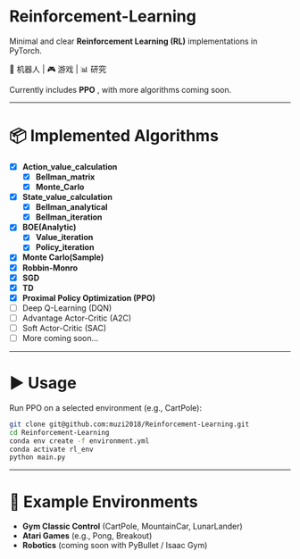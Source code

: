 # Reinforcement-Learning

Minimal and clear **Reinforcement Learning (RL)** implementations in PyTorch.

🤖 机器人 | 🎮 游戏 | 📊 研究

Currently includes  **PPO** , with more algorithms coming soon.

---

# 📦 Implemented Algorithms

* [X] **Action_value_calculation**
  * [X] **Bellman_matrix**
  * [X] **Monte_Carlo**
* [X] **State_value_calculation**
  * [X] **Bellman_analytical**
  * [X] **Bellman_iteration**
* [X] **BOE(Analytic)**
  * [X] **Value_iteration**
  * [X] **Policy_iteration**
* [X] **Monte Carlo(Sample)**
* [X] **Robbin-Monro**
* [X] **SGD**
* [X] **TD**
* [X] **Proximal Policy Optimization (PPO)**
* [ ] Deep Q-Learning (DQN)
* [ ] Advantage Actor-Critic (A2C)
* [ ] Soft Actor-Critic (SAC)
* [ ] More coming soon...

---

# ▶️ Usage

Run PPO on a selected environment (e.g., CartPole):

```bash
git clone git@github.com:muzi2018/Reinforcement-Learning.git
cd Reinforcement-Learning
conda env create -f environment.yml
conda activate rl_env
python main.py
```

---

# 🧪 Example Environments

* **Gym Classic Control** (CartPole, MountainCar, LunarLander)
* **Atari Games** (e.g., Pong, Breakout)
* **Robotics** (coming soon with PyBullet / Isaac Gym)
